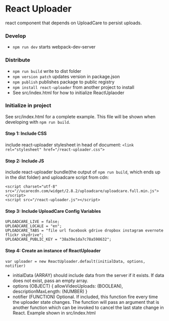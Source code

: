 # React Uploader
react component that depends on UploadCare to persist uploads.

### Develop
* `npm run dev` starts webpack-dev-server

### Distribute
* `npm run build` write to dist folder
* `npm version patch` updates version in package.json
* `npm publish` publishes package to public registry
* `npm install react-uploader` from another project to install
* See src/index.html for how to initialize ReactUplaoder


### Initialize in project
See src/index.html for a complete example. This file will be shown when developing with `npm run build`.

#### Step 1: Include CSS
include react-uploader stylesheet in head of document:
`<link rel="stylesheet" href="/react-uploader.css">`

#### Step 2: Include JS
include react-uploader bundle(the output of `npm run build`, which ends up in the dist folder) and uploadcare script from cdn:
```
<script charset="utf-8" src="//ucarecdn.com/widget/2.8.2/uploadcare/uploadcare.full.min.js"></script>
<script src="/react-uploader.js"></script>
```

#### Step 3: Include UploadCare Config Variables
```
UPLOADCARE_LIVE = false;
UPLOADCARE_LOCALE = "en";
UPLOADCARE_TABS = "file url facebook gdrive dropbox instagram evernote flickr skydrive";
UPLOADCARE_PUBLIC_KEY = "38a39e1da7c78a598632";
```

#### Step 4: Create an instance of ReactUploader
`var uploader = new ReactUploader.default(initialData, options, notifier)`

* initialData (ARRAY) should include data from the server if it exists. If data does not exist, pass an empty array.
* options (OBJECT) { allowVideoUploads: (BOOLEAN), descriptionMaxLength: (NUMBER) }
* notifier (FUNCTION) Optional. If included, this function fire every time the uploader state changes. The function will pass an argument that is another function which can be invoked to cancel the last state change in React. Example shown in src/index.html


